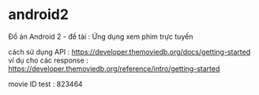 # android2

Đồ án Android 2 - đề tài : Ứng dụng xem phim trực tuyến

cách sử dụng API : https://developer.themoviedb.org/docs/getting-started
ví dụ cho các response : https://developer.themoviedb.org/reference/intro/getting-started

movie ID test : 823464

